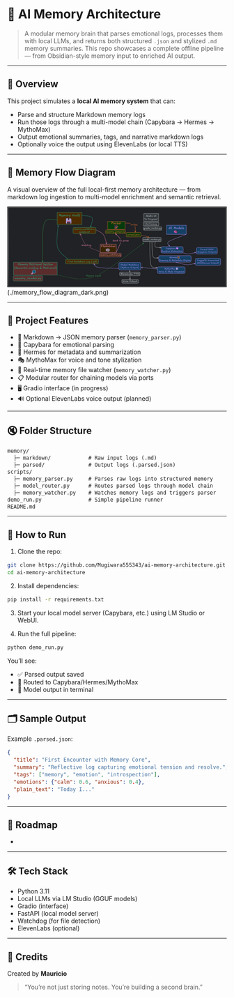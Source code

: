 # 🧠 AI Memory Architecture

> A modular memory brain that parses emotional logs, processes them with local LLMs, and returns both structured `.json` and stylized `.md` memory summaries. This repo showcases a complete offline pipeline — from Obsidian-style memory input to enriched AI output.

---

## 📘 Overview

This project simulates a **local AI memory system** that can:

* Parse and structure Markdown memory logs
* Run those logs through a multi-model chain (Capybara → Hermes → MythoMax)
* Output emotional summaries, tags, and narrative markdown logs
* Optionally voice the output using ElevenLabs (or local TTS)

---

## 🧠 Memory Flow Diagram

A visual overview of the full local-first memory architecture — from markdown log ingestion to multi-model enrichment and semantic retrieval.

![Memory Architecture Diagram](./memory_flow_diagram_dark.png) (./memory_flow_diagram_dark.png)

---

## 🧉 Project Features

* 🔄 Markdown → JSON memory parser (`memory_parser.py`)
* 🧠 Capybara for emotional parsing
* 🧠 Hermes for metadata and summarization
* 🎭 MythoMax for voice and tone stylization
* 📂 Real-time memory file watcher (`memory_watcher.py`)
* 📋 Modular router for chaining models via ports
* 🖥️ Gradio interface (in progress)
* 🔊 Optional ElevenLabs voice output (planned)

---

## 🔇 Folder Structure

```
memory/
  ├─ markdown/            # Raw input logs (.md)
  ├─ parsed/              # Output logs (.parsed.json)
scripts/
  ├─ memory_parser.py     # Parses raw logs into structured memory
  ├─ model_router.py      # Routes parsed logs through model chain
  ├─ memory_watcher.py    # Watches memory logs and triggers parser
demo_run.py               # Simple pipeline runner
README.md
```

---

## 🚀 How to Run

1. Clone the repo:

```bash
git clone https://github.com/Mugiwara555343/ai-memory-architecture.git
cd ai-memory-architecture
```

2. Install dependencies:

```bash
pip install -r requirements.txt
```

3. Start your local model server (Capybara, etc.) using LM Studio or WebUI.

4. Run the full pipeline:

```bash
python demo_run.py
```

You’ll see:

* ✅ Parsed output saved
* 🚚 Routed to Capybara/Hermes/MythoMax
* 🧠 Model output in terminal

---

## 🗂 Sample Output

Example `.parsed.json`:

```json
{
  "title": "First Encounter with Memory Core",
  "summary": "Reflective log capturing emotional tension and resolve.",
  "tags": ["memory", "emotion", "introspection"],
  "emotions": {"calm": 0.6, "anxious": 0.4},
  "plain_text": "Today I..."
}
```

---

## 🌱 Roadmap

*

---

## 🛠️ Tech Stack

* Python 3.11
* Local LLMs via LM Studio (GGUF models)
* Gradio (interface)
* FastAPI (local model server)
* Watchdog (for file detection)
* ElevenLabs (optional)

---

## 🙌 Credits

Created by **Mauricio**

> “You’re not just storing notes. You’re building a second brain.”
